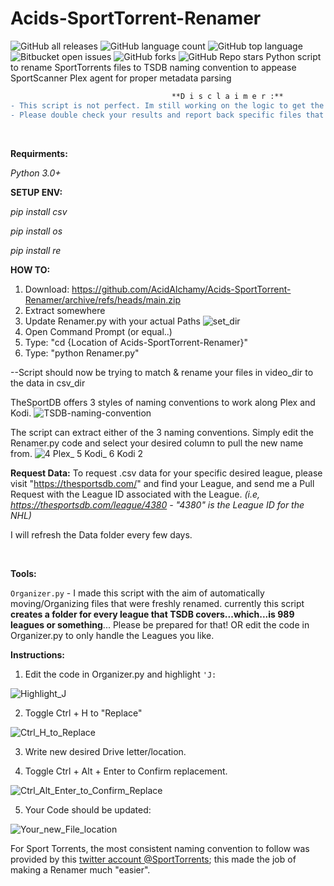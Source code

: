 # Acids-SportTorrent-Renamer
![GitHub all releases](https://img.shields.io/github/downloads/{username}/{repo-name}/total)
![GitHub language count](https://img.shields.io/github/languages/count/{username}/{repo-name})
![GitHub top language](https://img.shields.io/github/languages/top/{username}/{repo-name}?color=yellow)
![Bitbucket open issues](https://img.shields.io/bitbucket/issues/{username}/{repo-name})
![GitHub forks](https://img.shields.io/github/forks/{username}/{repo-name}?style=social)
![GitHub Repo stars](https://img.shields.io/github/stars/{username}/{repo-name}?style=social)
Python script to rename SportTorrents files to TSDB naming convention to appease SportScanner Plex agent for proper metadata parsing

```diff
                                    **D i s c l a i m e r :**
- This script is not perfect. Im still working on the logic to get the matching more presice. But overall, it does a good job.
- Please double check your results and report back specific files that do not get named.
```
<br>

**Requirments:**

_Python 3.0+_
<br>

**SETUP ENV:**

_pip install csv_
 
 _pip install os_
 
 _pip install re_
<br>

**HOW TO:**
1. Download: https://github.com/AcidAlchamy/Acids-SportTorrent-Renamer/archive/refs/heads/main.zip
2. Extract somewhere
3. Update Renamer.py with your actual Paths
![set_dir](https://github.com/AcidAlchamy/Acids-SportTorrent-Renamer/assets/111721042/4b972359-9d80-4c68-b102-59630348db4a)
3. Open Command Prompt (or equal..)
4. Type: "cd {Location of Acids-SportTorrent-Renamer}"
5. Type: "python Renamer.py"
  
  --Script should now be trying to match & rename your files in video_dir to the data in csv_dir
<br>


TheSportDB offers 3 styles of naming conventions to work along Plex and Kodi.
![TSDB-naming-convention](https://github.com/AcidAlchamy/Acids-SportTorrent-Renamer/assets/111721042/3fbff5ed-fbe5-4dda-992a-6f0eca64a34c)

The script can extract either of the 3 naming conventions. 
Simply edit the Renamer.py code and select your desired column to pull the new name from.
![4  Plex_  5  Kodi_  6  Kodi 2](https://github.com/AcidAlchamy/Acids-SportTorrent-Renamer/assets/111721042/979b3945-76a3-4418-9dc1-c8abc52c0ce1)
<br>

**Request Data:**
To request .csv data for your specific desired league, please visit "https://thesportsdb.com/" and find your League, and send me a Pull Request with the League ID associated with the League. 
_(i.e, https://thesportsdb.com/league/4380 - "4380" is the League ID for the NHL)_

I will refresh the Data folder every few days.

<br>

**Tools:**

```Organizer.py``` - I made this script with the aim of automatically moving/Organizing files that were freshly renamed.
currently this script **creates a folder for every league that TSDB covers...which...is 989 leagues or something**...
Please be prepared for that! OR edit the code in Organizer.py to only handle the Leagues you like.

   **Instructions:**


1. Edit the code in Organizer.py and highlight `'J:`
 
![Highlight_J](https://github.com/AcidAlchamy/Acids-SportTorrent-Renamer/assets/111721042/4915b5ff-41a8-419f-a3ff-bece2164a561)

2. Toggle Ctrl + H to "Replace"

![Ctrl_H_to_Replace](https://github.com/AcidAlchamy/Acids-SportTorrent-Renamer/assets/111721042/94419ea8-c6ae-4cfc-9ac6-3013c4dca379)

3. Write new desired Drive letter/location.

4. Toggle Ctrl + Alt + Enter to Confirm replacement.

![Ctrl_Alt_Enter_to_Confirm_Replace](https://github.com/AcidAlchamy/Acids-SportTorrent-Renamer/assets/111721042/886c3773-9437-45f7-a590-7a807bd0628a)

5. Your Code should be updated:

![Your_new_File_location](https://github.com/AcidAlchamy/Acids-SportTorrent-Renamer/assets/111721042/be9cd534-384e-4b7e-a5a0-cccef584039e)
                   
                   
                   






For Sport Torrents, the most consistent naming convention to follow was provided by this [twitter account @SportTorrents](https://twitter.com/SportTorrents); this made the job of making a Renamer much "easier". 
